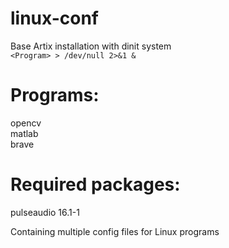 # linux-conf  
Base Artix installation with dinit system  
`<Program> > /dev/null 2>&1 &`

# Programs:
opencv  
matlab  
brave  

# Required packages:  
pulseaudio 16.1-1  

Containing multiple config files for Linux programs
